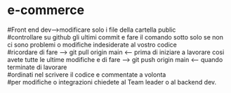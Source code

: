 # e-commerce
#Front end dev-->modificare solo i file della cartella public<br/>
#controllare su github gli ultimi commit e fare il comando sotto solo se non ci sono problemi o modifiche indesiderate al vostro codice<br/>
#ricordare di fare --> git pull origin main <-- prima di iniziare a lavorare cosi avete tutte le ultime modifiche e di fare --> git push origin main <-- quando terminate di lavorare<br/>
#ordinati nel scrivere il codice e commentate a volonta<br/>
#per modifiche o integrazioni chiedete al Team leader o al backend dev.<br/>
